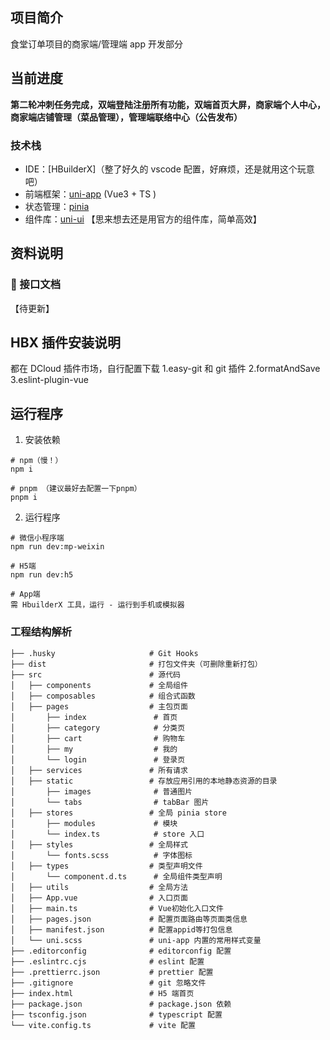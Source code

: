 ## 项目简介

食堂订单项目的商家端/管理端 app 开发部分

## 当前进度

**第二轮冲刺任务完成，双端登陆注册所有功能，双端首页大屏，商家端个人中心，商家端店铺管理（菜品管理），管理端联络中心（公告发布）**


### 技术栈

- IDE：[HBuilderX]（整了好久的 vscode 配置，好麻烦，还是就用这个玩意吧）
- 前端框架：[uni-app](https://uniapp.dcloud.net.cn/) (Vue3 + TS )
- 状态管理：[pinia](https://pinia.vuejs.org/zh/)
- 组件库：[uni-ui](https://uniapp.dcloud.net.cn/component/uniui/uni-ui.html)
  【思来想去还是用官方的组件库，简单高效】

## 资料说明

### 📗 接口文档

【待更新】

## HBX 插件安装说明

都在 DCloud 插件市场，自行配置下载
1.easy-git 和 git 插件
2.formatAndSave
3.eslint-plugin-vue

## 运行程序

1. 安装依赖

```shell
# npm（慢！）
npm i

# pnpm （建议最好去配置一下pnpm）
pnpm i
```

2. 运行程序

```shell
# 微信小程序端
npm run dev:mp-weixin

# H5端
npm run dev:h5

# App端
需 HbuilderX 工具，运行 - 运行到手机或模拟器
```

### 工程结构解析

```
├── .husky                     # Git Hooks
├── dist                       # 打包文件夹（可删除重新打包）
├── src                        # 源代码
│   ├── components             # 全局组件
│   ├── composables            # 组合式函数
│   ├── pages                  # 主包页面
│       ├── index               # 首页
│       ├── category            # 分类页
│       ├── cart                # 购物车
│       ├── my                  # 我的
│       └── login               # 登录页
│   ├── services               # 所有请求
│   ├── static                 # 存放应用引用的本地静态资源的目录
│       ├── images              # 普通图片
│       └── tabs                # tabBar 图片
│   ├── stores                 # 全局 pinia store
│       ├── modules             # 模块
│       └── index.ts            # store 入口
│   ├── styles                 # 全局样式
│       └── fonts.scss          # 字体图标
│   ├── types                  # 类型声明文件
│       └── component.d.ts      # 全局组件类型声明
│   ├── utils                  # 全局方法
│   ├── App.vue                # 入口页面
│   ├── main.ts                # Vue初始化入口文件
│   ├── pages.json             # 配置页面路由等页面类信息
│   ├── manifest.json          # 配置appid等打包信息
│   └── uni.scss               # uni-app 内置的常用样式变量
├── .editorconfig              # editorconfig 配置
├── .eslintrc.cjs              # eslint 配置
├── .prettierrc.json           # prettier 配置
├── .gitignore                 # git 忽略文件
├── index.html                 # H5 端首页
├── package.json               # package.json 依赖
├── tsconfig.json              # typescript 配置
└── vite.config.ts             # vite 配置
```
